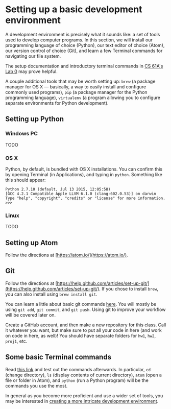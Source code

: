 # Setting up a basic development environment

A development environment is precisely what it sounds like: a set of tools used to develop computer programs.  In this section, we will install our programming language of choice (Python), our text editor of choice (Atom), our version control of choice (Git), and learn a few Terminal commands for navigating our file system.

The setup documentation and introductory terminal commands in [CS 61A's Lab 0](http://cs61a.org/lab/lab00/) may prove helpful.

A couple additional tools that may be worth setting up: `brew` (a package manager for OS X &mdash; basically, a way to easily install and configure commonly used programs), `pip` (a package manager for the Python programming language), `virtualenv` (a program allowing you to configure separate environments for Python development).

## Setting up Python

### Windows PC

TODO

### OS X

Python, by default, is bundled with OS X installations.  You can confirm this by opening Terminal (in Applications), and typing in `python`.  Something like this should appear:

    Python 2.7.10 (default, Jul 13 2015, 12:05:58)
    [GCC 4.2.1 Compatible Apple LLVM 6.1.0 (clang-602.0.53)] on darwin
    Type "help", "copyright", "credits" or "license" for more information.
    >>>

### Linux

TODO

## Setting up Atom

Follow the directions at [https://atom.io/](https://atom.io/).

## Git

Follow the directions at [https://help.github.com/articles/set-up-git/](https://help.github.com/articles/set-up-git/).  If you chose to install `brew`, you can also install using `brew install git`.

You can learn a little about basic git commands [here](http://rogerdudler.github.io/git-guide/).  You will mostly be using `git add`, `git commit`, and `git push`.  Using git to improve your workflow will be covered later on.

Create a GitHub account, and then make a new repository for this class.  Call it whatever you want, but make sure to put all your code in here (and work on code in here, as well)!  You should have separate folders for `hw1`, `hw2`, `proj1`, etc.

## Some basic Terminal commands

Read [this link](http://mac.appstorm.net/how-to/utilities-how-to/how-to-use-terminal-the-basics/) and test out the commands afterwards.  In particular, `cd` (change directory), `ls` (display contents of current directory), `atom` (open a file or folder in Atom), and `python` (run a Python program) will be the commands you use the most.

In general as you become more proficient and use a wider set of tools, you may be interested in [creating a more intricate development environment](not-currently-available).
